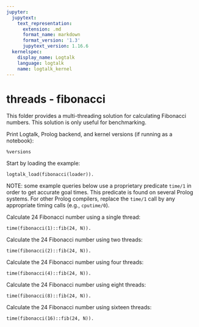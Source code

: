 ```yaml
---
jupyter:
  jupytext:
    text_representation:
      extension: .md
      format_name: markdown
      format_version: '1.3'
      jupytext_version: 1.16.6
  kernelspec:
    display_name: Logtalk
    language: logtalk
    name: logtalk_kernel
---
```


<!--
________________________________________________________________________

This file is part of Logtalk <https://logtalk.org/>  
SPDX-FileCopyrightText: 1998-2025 Paulo Moura <pmoura@logtalk.org>  
SPDX-License-Identifier: Apache-2.0

Licensed under the Apache License, Version 2.0 (the "License");
you may not use this file except in compliance with the License.
You may obtain a copy of the License at

    http://www.apache.org/licenses/LICENSE-2.0

Unless required by applicable law or agreed to in writing, software
distributed under the License is distributed on an "AS IS" BASIS,
WITHOUT WARRANTIES OR CONDITIONS OF ANY KIND, either express or implied.
See the License for the specific language governing permissions and
limitations under the License.
________________________________________________________________________
-->

# threads - fibonacci

This folder provides a multi-threading solution for calculating Fibonacci
numbers. This solution is only useful for benchmarking.

Print Logtalk, Prolog backend, and kernel versions (if running as a notebook):

```logtalk
%versions
```

Start by loading the example:

```logtalk
logtalk_load(fibonacci(loader)).
```

NOTE: some example queries below use a proprietary predicate `time/1` in
order to get accurate goal times. This predicate is found on several Prolog
systems. For other Prolog compilers, replace the `time/1` call by any
appropriate timing calls (e.g., `cputime/0`).

Calculate 24 Fibonacci number using a single thread:

```logtalk
time(fibonacci(1)::fib(24, N)).
```

<!--
% 450,175 inferences, 0.20 CPU in 0.23 seconds (88% CPU, 2250875 Lips)

N = 75025.
-->

Calculate the 24 Fibonacci number using two threads:

```logtalk
time(fibonacci(2)::fib(24, N)).
```

<!--
% 81 inferences, 0.18 CPU in 0.14 seconds (131% CPU, 450 Lips)

N = 75025.
-->

Calculate the 24 Fibonacci number using four threads:

```logtalk
time(fibonacci(4)::fib(24, N)).
```

<!--
% 81 inferences, 0.17 CPU in 0.14 seconds (124% CPU, 476 Lips)

N = 75025.
-->

Calculate the 24 Fibonacci number using eight threads:

```logtalk
time(fibonacci(8)::fib(24, N)).
```

<!--
% 81 inferences, 0.16 CPU in 0.09 seconds (181% CPU, 506 Lips)

N = 75025.
-->

Calculate the 24 Fibonacci number using sixteen threads:

```logtalk
time(fibonacci(16)::fib(24, N)).
```

<!--
% 81 inferences, 0.16 CPU in 0.08 seconds (206% CPU, 506 Lips)

N = 75025.
-->
